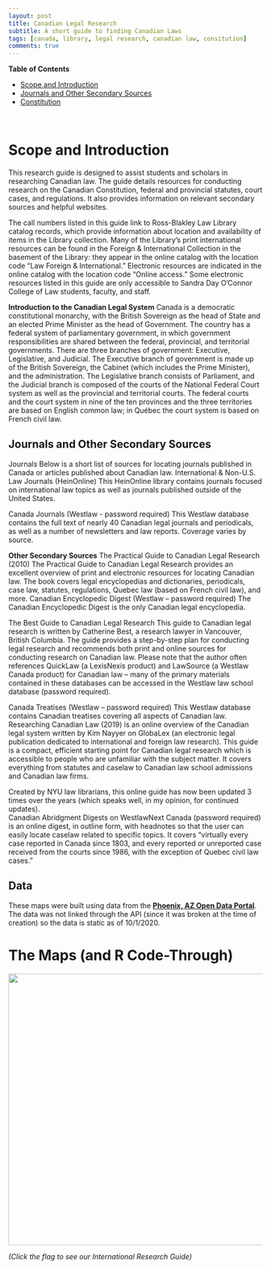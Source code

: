 ```yaml
---
layout: post
title: Canadian Legal Research
subtitle: A short guide to finding Canadian Laws
tags: [canada, library, legal research, canadian law, consitution]
comments: true
---
```


<div id="toc_container">
<p class="toc_title"><strong>Table of Contents</strong></p>
<ul class="toc_list">
<li><a href="#question_1">Scope and Introduction</a></li>
<li><a href="#question_2">Journals and Other Secondary Sources</a></li>
<li><a href="#question_3">Constitution</a></li>
</ul>
</div>
<p>&nbsp;</p>
<h1 id="question_1">Scope and Introduction</h1>
<p>
This research guide is designed to assist students and scholars in researching Canadian law. The guide details resources for conducting research on the Canadian Constitution, federal and provincial statutes, court cases, and regulations. It also provides information on relevant secondary sources and helpful websites.
 
The call numbers listed in this guide link to Ross-Blakley Law Library catalog records, which provide information about location and availability of items in the Library collection. Many of the Library’s print international resources can be found in the Foreign & International Collection in the basement of the Library: they appear in the online catalog with the location code “Law Foreign & International.” Electronic resources are indicated in the online catalog with the location code “Online access.” Some electronic resources listed in this guide are only accessible to Sandra Day O’Connor College of Law students, faculty, and staff.
 
**Introduction to the Canadian Legal System**
Canada is a democratic constitutional monarchy, with the British Sovereign as the head of State and an elected Prime Minister as the head of Government. The country has a federal system of parliamentary government, in which government responsibilities are shared between the federal, provincial, and territorial governments. There are three branches of government: Executive, Legislative, and Judicial. The Executive branch of government is made up of the British Sovereign, the Cabinet (which includes the Prime Minister), and the administration. The Legislative branch consists of Parliament, and the Judicial branch is composed of the courts of the National Federal Court system as well as the provincial and territorial courts. The federal courts and the court system in nine of the ten provinces and the three territories are based on English common law; in Québec the court system is based on French civil law.
</p>
<h2 id="question_2">Journals and Other Secondary Sources</h2>
<p>Journals
Below is a short list of sources for locating journals published in Canada or articles published about Canadian law. 
International & Non-U.S. Law Journals (HeinOnline) This HeinOnline library contains journals focused on international law topics as well as journals published outside of the United States.
 
Canada Journals (Westlaw - password required) This Westlaw database contains the full text of nearly 40 Canadian legal journals and periodicals, as well as a number of newsletters and law reports. Coverage varies by source. 

**Other Secondary Sources**
The Practical Guide to Canadian Legal Research (2010) The Practical Guide to Canadian Legal Research provides an excellent overview of print and electronic resources for locating Canadian law. The book covers legal encyclopedias and dictionaries, periodicals, case law, statutes, regulations, Quebec law (based on French civil law), and more. 
Canadian Encyclopedic Digest (Westlaw – password required) The Canadian Encyclopedic Digest is the only Canadian legal encyclopedia. 

 The Best Guide to Canadian Legal Research
This guide to Canadian legal research is written by Catherine Best, a research lawyer in Vancouver, British Columbia. The guide provides a step-by-step plan for conducting legal research and recommends both print and online sources for conducting research on Canadian law. Please note that the author often references QuickLaw (a LexisNexis product) and LawSource (a Westlaw Canada product) for Canadian law – many of the primary materials contained in these databases can be accessed in the Westlaw law school database (password required).
 
Canada Treatises (Westlaw – password required) This Westlaw database contains Canadian treatises covering all aspects of Canadian law.
Researching Canadian Law (2019) is an online overview of the Canadian legal system written by Kim Nayyer on GlobaLex (an electronic legal publication dedicated to international and foreign law research). This guide is a compact, efficient starting point for Canadian legal research which is accessible to people who are unfamiliar with the subject matter.  It covers everything from statutes and caselaw to Canadian law school admissions and Canadian law firms.
 
Created by NYU law librarians, this online guide has now been updated 3 times over the years (which speaks well, in my opinion, for continued updates).  
Canadian Abridgment Digests on WestlawNext Canada (password required) is an online digest, in outline form, with headnotes so that the user can easily locate caselaw related to specific topics.  It covers “virtually every case reported in Canada since 1803, and every reported or unreported case received from the courts since 1986, with the exception of Quebec civil law cases.”

</p>
<h2 id="question_3">Data</h2>
<p>These maps were built using data from the <strong><a href="https://www.phoenixopendata.com/dataset/libraries/resource/b7158429-b69e-4f87-8a96-b4857c6d65b5">Phoenix, AZ Open Data Portal</a></strong>. The data was not linked through the API (since it was broken at the time of creation) so the data is static as of 10/1/2020.</p>
<h1 id="question_6">The Maps (and R Code-Through)</h1>

<p><a href="https://libguides.law.asu.edu/internationallaw"><img src="https://i.imgur.com/hMbcrs4.jpeg" width="750" height="537" /></a></p>

*(Click the flag to see our International Research Guide)*
